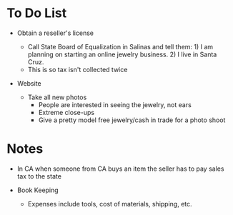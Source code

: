 # To Do List

* Obtain a reseller's license
    * Call State Board of Equalization in Salinas and tell them: 1) I am planning on starting an online jewelry business. 2) I live in Santa Cruz.
    * This is so tax isn't collected twice

* Website
    * Take all new photos
        * People are interested in seeing the jewelry, not ears
        * Extreme close-ups
        * Give a pretty model free jewelry/cash in trade for a photo shoot


# Notes

* In CA when someone from CA buys an item the seller has to pay sales tax to the state

* Book Keeping
    * Expenses include tools, cost of materials, shipping, etc.